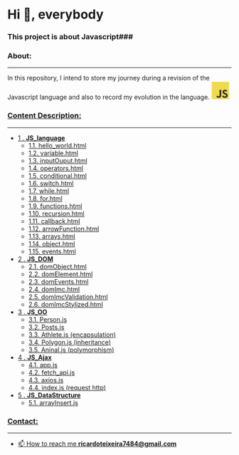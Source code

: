 # Hi 👋, everybody
### This project is about Javascript###

### About:
---
In this repository, I intend to store my journey during a revision of the Javascript language and also to record my evolution in the language. <img src="https://raw.githubusercontent.com/devicons/devicon/master/icons/javascript/javascript-original.svg" alt="javascript" width="40" height="40"/> </a> <a href="https://www.linux.org/" target="_blank" rel="noreferrer">

### Content Description:
---
- 1 . **JS_language**
	- 1.1. hello_world.html
	- 1.2. variable.html
	- 1.3. inputOuput.html
	- 1.4. operators.html
	- 1.5. conditional.html
	- 1.6. switch.html
	- 1.7. while.html
	- 1.8. for.html
	- 1.9. functions.html
	- 1.10. recursion.html
	- 1.11. callback.html
	- 1.12. arrowFunction.html
	- 1.13. arrays.html
	- 1.14. object.html
	- 1.15. events.html
- 2 . **JS_DOM**
	- 2.1. domObject.html
	- 2.2. domElement.html
	- 2.3. domEvents.html
	- 2.4. domImc.html
	- 2.5. domImcValidation.html
	- 2.6. domImcStylized.html
- 3 . **JS_OO**
	- 3.1. Person.js
	- 3.2. Posts.js
	- 3.3. Athlete.js (encapsulation)
	- 3.4. Polygon.js (inheritance)
	- 3.5. Aninal.js (polymorphism)
- 4 . **JS_Ajax**
	- 4.1. app.js
	- 4.2. fetch_api.js
	- 4.3. axios.js
	- 4.4. index.js (request http)
- 5 . **JS_DataStructure**
	- 5.1. arrayInsert.js

### Contact:
---
- 📫 How to reach me **ricardoteixeira7484@gmail.com**